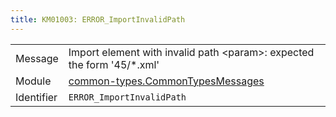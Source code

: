 ```yaml
---
title: KM01003: ERROR_ImportInvalidPath
---
```


|            |           |
|------------|---------- |
| Message    | Import element with invalid path &lt;param&gt;: expected the form '45/\*\.xml' |
| Module     | [common-types.CommonTypesMessages](common-types.commontypesmessages) |
| Identifier | `ERROR_ImportInvalidPath` |


